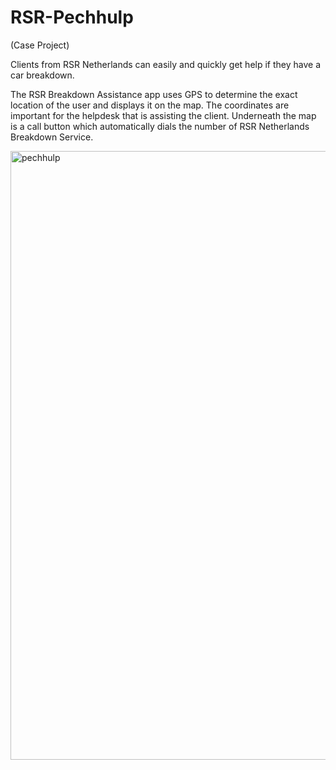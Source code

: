 # RSR-Pechhulp

(Case Project)

Clients from RSR Netherlands can easily and quickly get help if they have a car breakdown. 

The RSR Breakdown Assistance app uses GPS to determine the exact location of the user and displays it on the map. The coordinates are important for the helpdesk that is assisting the client. Underneath the map is a call button which automatically dials the number of RSR Netherlands Breakdown Service. 

<img width="974" alt="pechhulp" src="https://user-images.githubusercontent.com/32302808/88490376-e661a800-cfa3-11ea-8ba5-de0fe2d8245c.png">
